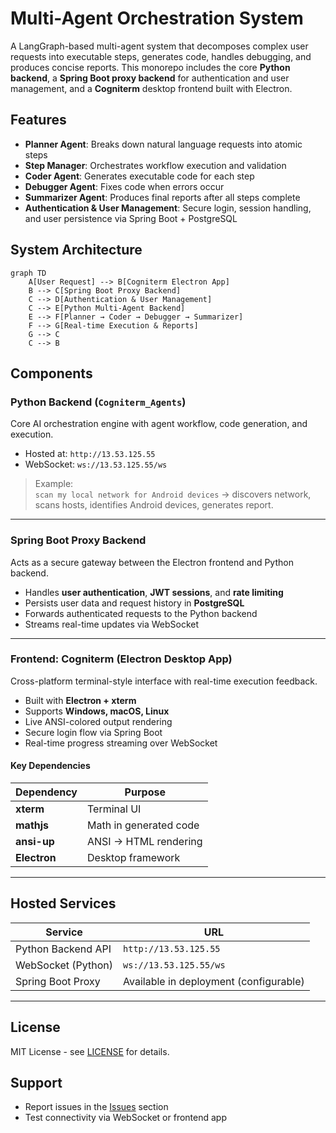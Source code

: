
# Multi-Agent Orchestration System

A LangGraph-based multi-agent system that decomposes complex user requests into executable steps, generates code, handles debugging, and produces concise reports. This monorepo includes the core **Python backend**, a **Spring Boot proxy backend** for authentication and user management, and a **Cogniterm** desktop frontend built with Electron.

## Features

- **Planner Agent**: Breaks down natural language requests into atomic steps  
- **Step Manager**: Orchestrates workflow execution and validation  
- **Coder Agent**: Generates executable code for each step  
- **Debugger Agent**: Fixes code when errors occur  
- **Summarizer Agent**: Produces final reports after all steps complete  
- **Authentication & User Management**: Secure login, session handling, and user persistence via Spring Boot + PostgreSQL  

## System Architecture

```mermaid
graph TD
    A[User Request] --> B[Cogniterm Electron App]
    B --> C[Spring Boot Proxy Backend]
    C --> D[Authentication & User Management]
    C --> E[Python Multi-Agent Backend]
    E --> F[Planner → Coder → Debugger → Summarizer]
    F --> G[Real-time Execution & Reports]
    G --> C
    C --> B
```

## Components

### Python Backend (`Cogniterm_Agents`)
Core AI orchestration engine with agent workflow, code generation, and execution.

- Hosted at: `http://13.53.125.55`
- WebSocket: `ws://13.53.125.55/ws`

> Example:  
> `scan my local network for Android devices` → discovers network, scans hosts, identifies Android devices, generates report.

---

### Spring Boot Proxy Backend
Acts as a secure gateway between the Electron frontend and Python backend.

- Handles **user authentication**, **JWT sessions**, and **rate limiting**
- Persists user data and request history in **PostgreSQL**
- Forwards authenticated requests to the Python backend
- Streams real-time updates via WebSocket

---

### Frontend: Cogniterm (Electron Desktop App)
Cross-platform terminal-style interface with real-time execution feedback.

- Built with **Electron + xterm**
- Supports **Windows, macOS, Linux**
- Live ANSI-colored output rendering
- Secure login flow via Spring Boot
- Real-time progress streaming over WebSocket

#### Key Dependencies
| Dependency       | Purpose |
|------------------|--------|
| **xterm**        | Terminal UI |
| **mathjs**       | Math in generated code |
| **ansi-up**      | ANSI → HTML rendering |
| **Electron**     | Desktop framework |

---

## Hosted Services

| Service               | URL |
|-----------------------|-----|
| Python Backend API    | `http://13.53.125.55` |
| WebSocket (Python)    | `ws://13.53.125.55/ws` |
| Spring Boot Proxy     | Available in deployment (configurable) |

---

## License
MIT License - see [LICENSE](LICENSE) for details.

## Support
- Report issues in the [Issues](https://github.com/your-repo/issues) section  
- Test connectivity via WebSocket or frontend app
```
